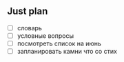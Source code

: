 ## Just plan
- [ ] словарь
- [ ] условные вопросы
- [ ] посмотреть список на июнь
- [ ] запланировать камни что со стих
